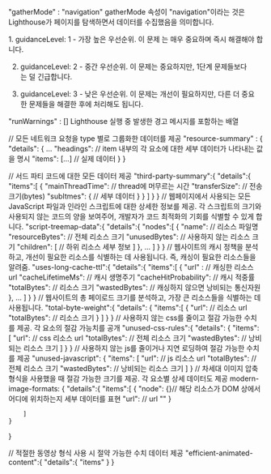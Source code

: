 "gatherMode" : "navigation" 
gatherMode 속성이 "navigation"이라는 것은 Lighthouse가 페이지를 탐색하면서 데이터를 수집했음을 의미합니다.

1. guidanceLevel: 1 - 가장 높은 우선순위. 이 문제
는 매우 중요하며 즉시 해결해야 합니다.

2. guidanceLevel: 2 - 중간 우선순위. 이 문제는 중요하지만, 1단계 문제들보다는 덜 긴급합니다.

3. guidanceLevel: 3 - 낮은 우선순위. 이 문제는 개선이 필요하지만, 다른 더 중요한 문제들을 해결한 후에 처리해도 됩니다.

"runWarnings" : []
Lighthouse 실행 중 발생한 경고 메시지를 포함하는 배열



// 모든 네트워크 요청을 type 별로 그룹화한 데이터를 제공
"resource-summary" : {
	"details": {
		...
		"headings": // item 내부의 각 요소에 대한 세부 데이터가 나타내는 값을 명시
		"items": [...] // 실제 데이터
    }
}

// 서드 파티 코드에 대한 모든 데이터 제공
"third-party-summary":{
	"details":{
		"items":[
			{
				"mainThreadTime": // thread에 머무르는 시간
				"transferSize": // 전송 크기(bytes)
				"subItmes": {
					// 세부 데이터
				}
			}
		]
	}
}
// 웹페이지에서 사용되는 모든 JavaScript 파일과 인라인 스크립트에 대한 상세한 정보를 제공. 각 스크립트의 크기와 사용되지 않는 코드의 양을 보여주어, 개발자가 코드 최적화의 기회를 식별할 수 있게 합니다.
"script-treemap-data":{
	"details":{
		"nodes":[
			{
				"name": // 리소스 파일명
				"resourceBytes": // 전체 리소스 크기
				"unusedBytes": // 사용하지 않는 리소스 크기
				"children": [
					// 하위 리소스 세부 정보
				]
			},
			...
		]
	}
}
// 웹사이트의 캐시 정책을 분석하고, 개선이 필요한 리소스를 식별하는 데 사용됩니다. 즉, 캐싱이 필요한 리소스들을 알려줌.
"uses-long-cache-ttl":{
	"details":{
		"items":[
			{
				"url" : // 캐싱한 리소스 url
				"cacheLifetimeMs": // 캐시 생명주기
				"cacheHitProbability": // 캐시 적중률
				"totalBytes": // 리소스 크기
				"wastedBytes": // 캐싱하지 않으면 낭비되는 통신자원
			},
			...
		]
	}
}
// 웹사이트의 총 페이로드 크기를 분석하고, 가장 큰 리소스들을 식별하는 데 사용됩니다.
"total-byte-weight":{
	"details": {
		"items":[
			{
				"url": // 리소스 url
				"totalBytes": // 리소스 크기
			}
		]
	}
}
// 사용하지 않는 css를 줄이고 절감 가능한 수치를 제공. 각 요소의 절감 가능치를 공개
"unused-css-rules":{
	"details": {
		"items": [
			"url": // css 리소스 url
			"totalBytes": // 전체 리소스 크기
			"wastedBytes": // 낭비되는 리소스 크기
		]
	}
}
// 사용하지 않는 js를 줄이거나 지연 로딩하여 절감 가능한 수치를 제공
"unused-javascript": {
	"items": [
			"url": // js 리소스 url
			"totalBytes": // 전체 리소스 크기
			"wastedBytes": // 낭비되는 리소스 크기
		]
}
// 차세대 이미지 압축 형식을 사용했을 때 절감 가능한 크기를 제공. 각 요소별 상세 데이터도 제공
modern-image-formats: {
	"details":{
		"items":[
			{
				"node": {}// 해당 리소스가 DOM 상에서 어디에 위치하는지 세부 데이터를 표현
				"url": // url
				""
			}
			
		]
	}
}

// 적절한 동영상 형식 사용 시 절약 가능한 수치 데이터 제공
"efficient-animated-content":{
	"details":{
		"items"
	}
}
